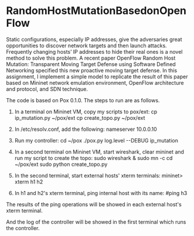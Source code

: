 RandomHostMutationBasedonOpenFlow
=================================

Static configurations, especially IP addresses, give the adversaries great opportunities to discover network targets and then launch attacks. Frequently changing hosts’ IP addresses to hide their real ones is a novel method to solve this problem. A recent paper OpenFlow Random Host Mutation: Transparent Moving Target Defense using Software Defined Networking specified this new proactive moving target defense. In this assignment, I implement a simple model to replicate the result of this paper based on Mininet network emulation environment, OpenFlow architecture and protocol, and SDN technique.

The code is based on Pox 0.1.0. The steps to run are as follows.

1. In a terminal on Mininet VM, copy my scripts to pox/ext:
cp ip_mutation.py ~/pox/ext
cp create_topo.py ~/pox/ext

2. In /etc/resolv.conf, add the following:
nameserver 10.0.0.10

3. Run my controller:
cd ~/pox
./pox.py log.level --DEBUG ip_mutation

4. In a second terminal on Mininet VM, start wireshark, clear mininet and run my script to create the topo:
sudo wireshark &
sudo mn -c
cd ~/pox/ext
sudo python create_topo.py

5. In the second terminal, start external hosts' xterm terminals:
mininet> xterm h1 h2

6. In h1 and h2's xterm terminal, ping internal host with its name:
#ping h3

The results of the ping operations will be showed in each external host's xterm terminal.

And the log of the controller will be showed in the first terminal which runs the controller.
